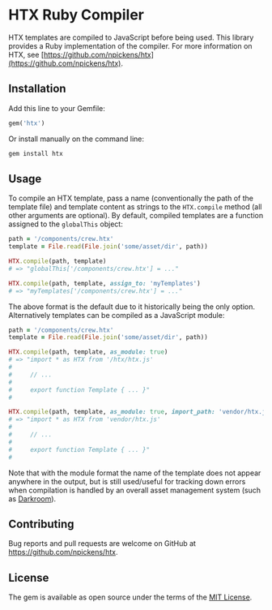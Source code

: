 # HTX Ruby Compiler

HTX templates are compiled to JavaScript before being used. This library provides a Ruby implementation of
the compiler. For more information on HTX, see
[https://github.com/npickens/htx](https://github.com/npickens/htx).

## Installation

Add this line to your Gemfile:

```ruby
gem('htx')
```

Or install manually on the command line:

```bash
gem install htx
```

## Usage

To compile an HTX template, pass a name (conventionally the path of the template file) and template content
as strings to the `HTX.compile` method (all other arguments are optional). By default, compiled templates
are a function assigned to the `globalThis` object:

```ruby
path = '/components/crew.htx'
template = File.read(File.join('some/asset/dir', path))

HTX.compile(path, template)
# => "globalThis['/components/crew.htx'] = ..."

HTX.compile(path, template, assign_to: 'myTemplates')
# => "myTemplates['/components/crew.htx'] = ..."
```

The above format is the default due to it historically being the only option. Alternatively templates can be
compiled as a JavaScript module:

```ruby
path = '/components/crew.htx'
template = File.read(File.join('some/asset/dir', path))

HTX.compile(path, template, as_module: true)
# => "import * as HTX from '/htx/htx.js'
#
#     // ...
#
#     export function Template { ... }"
#

HTX.compile(path, template, as_module: true, import_path: 'vendor/htx.js')
# => "import * as HTX from 'vendor/htx.js'
#
#     // ...
#
#     export function Template { ... }"
#
```

Note that with the module format the name of the template does not appear anywhere in the output, but is
still used/useful for tracking down errors when compilation is handled by an overall asset management system
(such as [Darkroom](https://github.com/npickens/darkroom)).

## Contributing

Bug reports and pull requests are welcome on GitHub at https://github.com/npickens/htx.

## License

The gem is available as open source under the terms of the
[MIT License](https://opensource.org/licenses/MIT).
